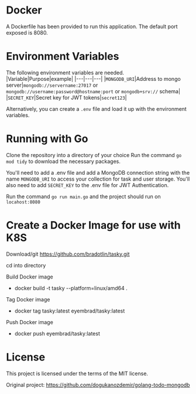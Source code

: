 # Docker 
A Dockerfile has been provided to run this application.  The default port exposed is 8080.

# Environment Variables
The following environment variables are needed.
|Variable|Purpose|example|
|---|---|---|
|`MONGODB_URI`|Address to mongo server|`mongodb://servername:27017` or `mongodb://username:password@hostname:port` or `mongodb+srv://` schema|
|`SECRET_KEY`|Secret key for JWT tokens|`secret123`|

Alternatively, you can create a `.env` file and load it up with the environment variables.

# Running with Go

Clone the repository into a directory of your choice Run the command `go mod tidy` to download the necessary packages.

You'll need to add a .env file and add a MongoDB connection string with the name `MONGODB_URI` to access your collection for task and user storage.
You'll also need to add `SECRET_KEY` to the .env file for JWT Authentication.

Run the command `go run main.go` and the project should run on `locahost:8080`

# Create a Docker Image for use with K8S

Download/git https://github.com/bradotlin/tasky.git

cd into directory

Build Docker image

*  docker build -t tasky --platform=linux/amd64 .

Tag Docker image
  
*  docker tag tasky:latest eyembrad/tasky:latest

Push Docker image

*  docker push eyembrad/tasky:latest

# License

This project is licensed under the terms of the MIT license.

Original project: https://github.com/dogukanozdemir/golang-todo-mongodb
